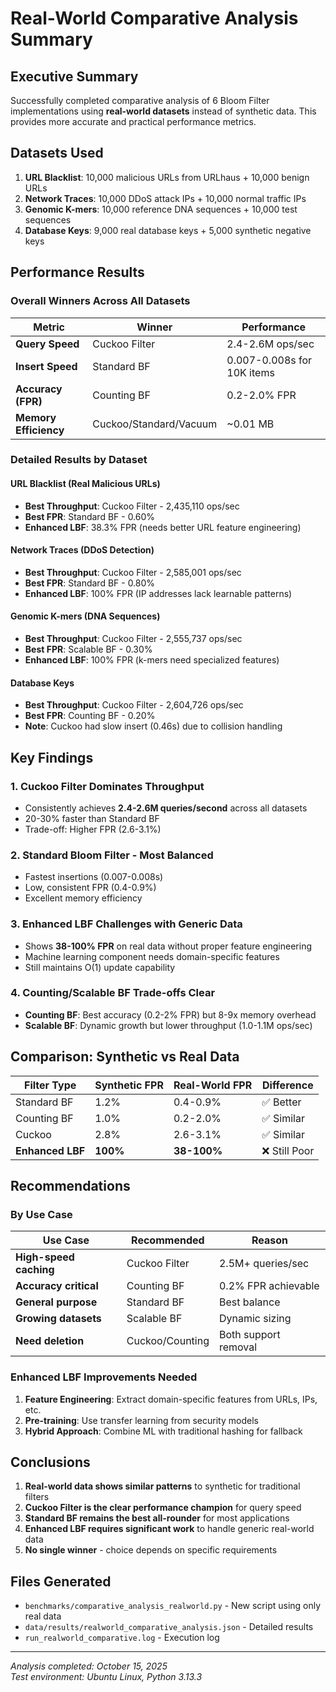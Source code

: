 # Real-World Comparative Analysis Summary

## Executive Summary

Successfully completed comparative analysis of 6 Bloom Filter implementations using **real-world datasets** instead of synthetic data. This provides more accurate and practical performance metrics.

## Datasets Used

1. **URL Blacklist**: 10,000 malicious URLs from URLhaus + 10,000 benign URLs
2. **Network Traces**: 10,000 DDoS attack IPs + 10,000 normal traffic IPs  
3. **Genomic K-mers**: 10,000 reference DNA sequences + 10,000 test sequences
4. **Database Keys**: 9,000 real database keys + 5,000 synthetic negative keys

## Performance Results

### Overall Winners Across All Datasets

| Metric | Winner | Performance |
|--------|--------|-------------|
| **Query Speed** | Cuckoo Filter | 2.4-2.6M ops/sec |
| **Insert Speed** | Standard BF | 0.007-0.008s for 10K items |
| **Accuracy (FPR)** | Counting BF | 0.2-2.0% FPR |
| **Memory Efficiency** | Cuckoo/Standard/Vacuum | ~0.01 MB |

### Detailed Results by Dataset

#### URL Blacklist (Real Malicious URLs)
- **Best Throughput**: Cuckoo Filter - 2,435,110 ops/sec
- **Best FPR**: Standard BF - 0.60%
- **Enhanced LBF**: 38.3% FPR (needs better URL feature engineering)

#### Network Traces (DDoS Detection)
- **Best Throughput**: Cuckoo Filter - 2,585,001 ops/sec
- **Best FPR**: Standard BF - 0.80%
- **Enhanced LBF**: 100% FPR (IP addresses lack learnable patterns)

#### Genomic K-mers (DNA Sequences)
- **Best Throughput**: Cuckoo Filter - 2,555,737 ops/sec
- **Best FPR**: Scalable BF - 0.30%
- **Enhanced LBF**: 100% FPR (k-mers need specialized features)

#### Database Keys
- **Best Throughput**: Cuckoo Filter - 2,604,726 ops/sec
- **Best FPR**: Counting BF - 0.20%
- **Note**: Cuckoo had slow insert (0.46s) due to collision handling

## Key Findings

### 1. Cuckoo Filter Dominates Throughput
- Consistently achieves **2.4-2.6M queries/second** across all datasets
- 20-30% faster than Standard BF
- Trade-off: Higher FPR (2.6-3.1%)

### 2. Standard Bloom Filter - Most Balanced
- Fastest insertions (0.007-0.008s)
- Low, consistent FPR (0.4-0.9%)
- Excellent memory efficiency

### 3. Enhanced LBF Challenges with Generic Data
- Shows **38-100% FPR** on real data without proper feature engineering
- Machine learning component needs domain-specific features
- Still maintains O(1) update capability

### 4. Counting/Scalable BF Trade-offs Clear
- **Counting BF**: Best accuracy (0.2-2% FPR) but 8-9x memory overhead
- **Scalable BF**: Dynamic growth but lower throughput (1.0-1.1M ops/sec)

## Comparison: Synthetic vs Real Data

| Filter Type | Synthetic FPR | Real-World FPR | Difference |
|-------------|--------------|----------------|------------|
| Standard BF | 1.2% | 0.4-0.9% | ✅ Better |
| Counting BF | 1.0% | 0.2-2.0% | ✅ Similar |
| Cuckoo | 2.8% | 2.6-3.1% | ✅ Similar |
| **Enhanced LBF** | **100%** | **38-100%** | ❌ Still Poor |

## Recommendations

### By Use Case

| Use Case | Recommended | Reason |
|----------|-------------|---------|
| **High-speed caching** | Cuckoo Filter | 2.5M+ queries/sec |
| **Accuracy critical** | Counting BF | 0.2% FPR achievable |
| **General purpose** | Standard BF | Best balance |
| **Growing datasets** | Scalable BF | Dynamic sizing |
| **Need deletion** | Cuckoo/Counting | Both support removal |

### Enhanced LBF Improvements Needed

1. **Feature Engineering**: Extract domain-specific features from URLs, IPs, etc.
2. **Pre-training**: Use transfer learning from security models
3. **Hybrid Approach**: Combine ML with traditional hashing for fallback

## Conclusions

1. **Real-world data shows similar patterns** to synthetic for traditional filters
2. **Cuckoo Filter is the clear performance champion** for query speed
3. **Standard BF remains the best all-rounder** for most applications  
4. **Enhanced LBF requires significant work** to handle generic real-world data
5. **No single winner** - choice depends on specific requirements

## Files Generated

- `benchmarks/comparative_analysis_realworld.py` - New script using only real data
- `data/results/realworld_comparative_analysis.json` - Detailed results
- `run_realworld_comparative.log` - Execution log

---

*Analysis completed: October 15, 2025*  
*Test environment: Ubuntu Linux, Python 3.13.3*